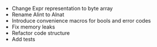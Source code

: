 - Change Expr representation to byte array
- Rename Alint to Alnat
- Introduce convenience macros for bools and error codes
- Fix memory leaks
- Refactor code structure
- Add tests